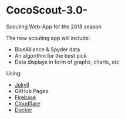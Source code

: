 # CocoScout-3.0-
Scouting Web-App for the 2018 season

The new scouting app will include:
+ BlueAlliance & Spyder data
+ An algorithm for the best pick
+ Data displays in form of graphs, charts, etc 

Using:
+ [Jekyll][1]
+ GitHub Pages
+ [Firebase][2]
+ [Cloudflare][3]
+ [Docker][4]

[1]:https://jekyllrb.com/
[2]:https://firebase.google.com/
[3]:https://www.cloudflare.com/
[4]:https://www.docker.com/
